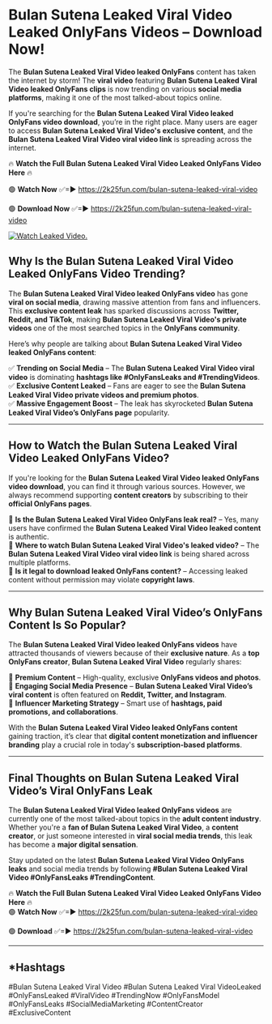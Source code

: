 # Bulan Sutena Leaked Viral Video Leaked OnlyFans Videos – Download Now!

The **Bulan Sutena Leaked Viral Video leaked OnlyFans** content has taken the internet by storm! The **viral video** featuring **Bulan Sutena Leaked Viral Video leaked OnlyFans clips** is now trending on various **social media platforms**, making it one of the most talked-about topics online.  

If you're searching for the **Bulan Sutena Leaked Viral Video leaked OnlyFans video download**, you’re in the right place. Many users are eager to access **Bulan Sutena Leaked Viral Video's exclusive content**, and the **Bulan Sutena Leaked Viral Video viral video link** is spreading across the internet.  

🔥 **Watch the Full Bulan Sutena Leaked Viral Video Leaked OnlyFans Video Here** 🔥  

🟢 **Watch Now** ✅=► https://2k25fun.com/bulan-sutena-leaked-viral-video

🟢 **Download Now** ✅=► https://2k25fun.com/bulan-sutena-leaked-viral-video

[![Watch Leaked Video.](https://miro.medium.com/v2/resize:fit:828/format:webp/1*cilzJN44JGOrTw9NJCrNHA.gif "Watch Leaked Video")](https://2k25fun.com/bulan-sutena-leaked-viral-video)

## **Why Is the Bulan Sutena Leaked Viral Video Leaked OnlyFans Video Trending?**  

The **Bulan Sutena Leaked Viral Video leaked OnlyFans video** has gone **viral on social media**, drawing massive attention from fans and influencers. This **exclusive content leak** has sparked discussions across **Twitter, Reddit, and TikTok**, making **Bulan Sutena Leaked Viral Video's private videos** one of the most searched topics in the **OnlyFans community**.  

Here’s why people are talking about **Bulan Sutena Leaked Viral Video leaked OnlyFans content**:  

✅ **Trending on Social Media** – The **Bulan Sutena Leaked Viral Video viral video** is dominating **hashtags like #OnlyFansLeaks and #TrendingVideos**.  
✅ **Exclusive Content Leaked** – Fans are eager to see the **Bulan Sutena Leaked Viral Video private videos and premium photos**.  
✅ **Massive Engagement Boost** – The leak has skyrocketed **Bulan Sutena Leaked Viral Video’s OnlyFans page** popularity.  

---

## **How to Watch the Bulan Sutena Leaked Viral Video Leaked OnlyFans Video?**  

If you're looking for the **Bulan Sutena Leaked Viral Video leaked OnlyFans video download**, you can find it through various sources. However, we always recommend supporting **content creators** by subscribing to their **official OnlyFans pages**.  

🔹 **Is the Bulan Sutena Leaked Viral Video OnlyFans leak real?** – Yes, many users have confirmed the **Bulan Sutena Leaked Viral Video leaked content** is authentic.  
🔹 **Where to watch Bulan Sutena Leaked Viral Video's leaked video?** – The **Bulan Sutena Leaked Viral Video viral video link** is being shared across multiple platforms.  
🔹 **Is it legal to download leaked OnlyFans content?** – Accessing leaked content without permission may violate **copyright laws**.  

---

## **Why Bulan Sutena Leaked Viral Video’s OnlyFans Content Is So Popular?**  

The **Bulan Sutena Leaked Viral Video leaked OnlyFans videos** have attracted thousands of viewers because of their **exclusive nature**. As a **top OnlyFans creator**, **Bulan Sutena Leaked Viral Video** regularly shares:  

📌 **Premium Content** – High-quality, exclusive **OnlyFans videos and photos**.  
📌 **Engaging Social Media Presence** – **Bulan Sutena Leaked Viral Video’s viral content** is often featured on **Reddit, Twitter, and Instagram**.  
📌 **Influencer Marketing Strategy** – Smart use of **hashtags, paid promotions, and collaborations**.  

With the **Bulan Sutena Leaked Viral Video leaked OnlyFans content** gaining traction, it’s clear that **digital content monetization and influencer branding** play a crucial role in today's **subscription-based platforms**.  

---

## **Final Thoughts on Bulan Sutena Leaked Viral Video’s Viral OnlyFans Leak**  

The **Bulan Sutena Leaked Viral Video leaked OnlyFans videos** are currently one of the most talked-about topics in the **adult content industry**. Whether you're a **fan of Bulan Sutena Leaked Viral Video**, a **content creator**, or just someone interested in **viral social media trends**, this leak has become a **major digital sensation**.  

Stay updated on the latest **Bulan Sutena Leaked Viral Video OnlyFans leaks** and social media trends by following **#Bulan Sutena Leaked Viral Video #OnlyFansLeaks #TrendingContent**.  

🔥 **Watch the Full Bulan Sutena Leaked Viral Video Leaked OnlyFans Video Here** 🔥  
🟢 **Watch Now** ✅=► https://2k25fun.com/bulan-sutena-leaked-viral-video

🟢 **Download** ✅=► https://2k25fun.com/bulan-sutena-leaked-viral-video

---

## *Hashtags
#Bulan Sutena Leaked Viral Video #Bulan Sutena Leaked Viral VideoLeaked #OnlyFansLeaked #ViralVideo #TrendingNow #OnlyFansModel #OnlyFansLeaks #SocialMediaMarketing #ContentCreator #ExclusiveContent  